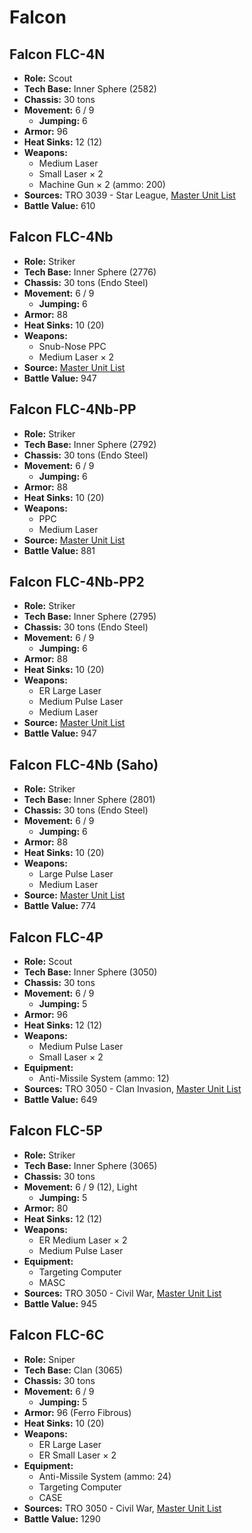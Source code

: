 # Falcon
## Falcon FLC-4N
- **Role:** Scout
- **Tech Base:** Inner Sphere (2582)
- **Chassis:** 30 tons
- **Movement:** 6 / 9
  - **Jumping:** 6
- **Armor:** 96
- **Heat Sinks:** 12 (12)
- **Weapons:**
  - Medium Laser
  - Small Laser × 2
  - Machine Gun × 2 (ammo: 200)
- **Sources:** TRO 3039 - Star League, [Master Unit List](http://masterunitlist.info/Unit/Details/1022/falcon-flc-4n)
- **Battle Value:** 610

## Falcon FLC-4Nb
- **Role:** Striker
- **Tech Base:** Inner Sphere (2776)
- **Chassis:** 30 tons (Endo Steel)
- **Movement:** 6 / 9
  - **Jumping:** 6
- **Armor:** 88
- **Heat Sinks:** 10 (20)
- **Weapons:**
  - Snub-Nose PPC
  - Medium Laser × 2
- **Source:** [Master Unit List](http://masterunitlist.info/Unit/Details/1023/falcon-flc-4nb)
- **Battle Value:** 947

## Falcon FLC-4Nb-PP
- **Role:** Striker
- **Tech Base:** Inner Sphere (2792)
- **Chassis:** 30 tons (Endo Steel)
- **Movement:** 6 / 9
  - **Jumping:** 6
- **Armor:** 88
- **Heat Sinks:** 10 (20)
- **Weapons:**
  - PPC
  - Medium Laser
- **Source:** [Master Unit List](http://masterunitlist.info/Unit/Details/1025/falcon-flc-4nb-pp)
- **Battle Value:** 881

## Falcon FLC-4Nb-PP2
- **Role:** Striker
- **Tech Base:** Inner Sphere (2795)
- **Chassis:** 30 tons (Endo Steel)
- **Movement:** 6 / 9
  - **Jumping:** 6
- **Armor:** 88
- **Heat Sinks:** 10 (20)
- **Weapons:**
  - ER Large Laser
  - Medium Pulse Laser
  - Medium Laser
- **Source:** [Master Unit List](http://masterunitlist.info/Unit/Details/1026/falcon-flc-4nb-pp2)
- **Battle Value:** 947

## Falcon FLC-4Nb (Saho)
- **Role:** Striker
- **Tech Base:** Inner Sphere (2801)
- **Chassis:** 30 tons (Endo Steel)
- **Movement:** 6 / 9
  - **Jumping:** 6
- **Armor:** 88
- **Heat Sinks:** 10 (20)
- **Weapons:**
  - Large Pulse Laser
  - Medium Laser
- **Source:** [Master Unit List](http://masterunitlist.info/Unit/Details/1024/falcon-flc-4nb-saho)
- **Battle Value:** 774

## Falcon FLC-4P
- **Role:** Scout
- **Tech Base:** Inner Sphere (3050)
- **Chassis:** 30 tons
- **Movement:** 6 / 9
  - **Jumping:** 5
- **Armor:** 96
- **Heat Sinks:** 12 (12)
- **Weapons:**
  - Medium Pulse Laser
  - Small Laser × 2
- **Equipment:**
  - Anti-Missile System (ammo: 12)
- **Sources:** TRO 3050 - Clan Invasion, [Master Unit List](http://masterunitlist.info/Unit/Details/1027/falcon-flc-4p)
- **Battle Value:** 649

## Falcon FLC-5P
- **Role:** Striker
- **Tech Base:** Inner Sphere (3065)
- **Chassis:** 30 tons
- **Movement:** 6 / 9 (12), Light
  - **Jumping:** 5
- **Armor:** 80
- **Heat Sinks:** 12 (12)
- **Weapons:**
  - ER Medium Laser × 2
  - Medium Pulse Laser
- **Equipment:**
  - Targeting Computer
  - MASC
- **Sources:** TRO 3050 - Civil War, [Master Unit List](http://masterunitlist.info/Unit/Details/1028/falcon-flc-5p)
- **Battle Value:** 945

## Falcon FLC-6C
- **Role:** Sniper
- **Tech Base:** Clan (3065)
- **Chassis:** 30 tons
- **Movement:** 6 / 9
  - **Jumping:** 5
- **Armor:** 96 (Ferro Fibrous)
- **Heat Sinks:** 10 (20)
- **Weapons:**
  - ER Large Laser
  - ER Small Laser × 2
- **Equipment:**
  - Anti-Missile System (ammo: 24)
  - Targeting Computer
  - CASE
- **Sources:** TRO 3050 - Civil War, [Master Unit List](http://masterunitlist.info/Unit/Details/1029/falcon-flc-6c)
- **Battle Value:** 1290

